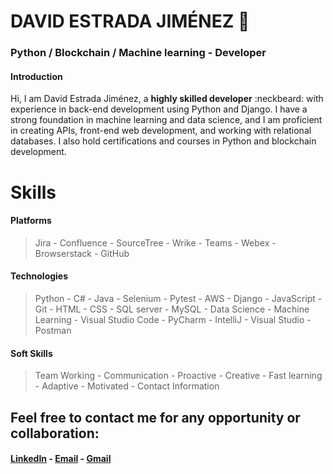 # DAVID ESTRADA JIMÉNEZ :dragon:
### Python / Blockchain / Machine learning - Developer
#### Introduction
Hi, I am David Estrada Jiménez, a **highly skilled developer** :neckbeard: with experience in back-end development using Python and Django. I have a strong foundation in machine learning and data science, and I am proficient in creating APIs, front-end web development, and working with relational databases. I also hold certifications and courses in Python and blockchain development.

# Skills
#### Platforms
> Jira - Confluence - SourceTree - Wrike - Teams - Webex - Browserstack - GitHub

#### Technologies
> Python - C# - Java - Selenium - Pytest - AWS - Django - JavaScript - Git - HTML - CSS - SQL server - MySQL - Data Science - Machine Learning - Visual Studio Code - PyCharm - IntelliJ - Visual Studio - Postman

#### Soft Skills
> Team Working - Communication - Proactive - Creative - Fast learning - Adaptive - Motivated - Contact Information 

## Feel free to contact me for any opportunity or collaboration:

 #### [LinkedIn](www.linkedin.com/in/david-estrada-jimenez) - [Email](David_estarda@hotmail.es) - [Gmail](Destrada292002@gmail.com)






<!--
**destrada29/destrada29** is a ✨ _special_ ✨ repository because its `README.md` (this file) appears on your GitHub profile.

Here are some ideas to get you started:

- 🔭 I’m currently working on ...
- 🌱 I’m currently learning ...
- 👯 I’m looking to collaborate on ...
- 🤔 I’m looking for help with ...
- 💬 Ask me about ...
- 📫 How to reach me: ...
- 😄 Pronouns: ...
- ⚡ Fun fact: ...
-->
